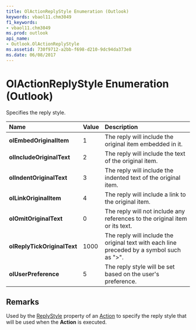 ```yaml
---
title: OlActionReplyStyle Enumeration (Outlook)
keywords: vbaol11.chm3049
f1_keywords:
- vbaol11.chm3049
ms.prod: outlook
api_name:
- Outlook.OlActionReplyStyle
ms.assetid: 730f9712-a2bb-f698-d210-9dc94da373e8
ms.date: 06/08/2017
---
```



# OlActionReplyStyle Enumeration (Outlook)

Specifies the reply style.



|**Name**|**Value**|**Description**|
|:-----|:-----|:-----|
| **olEmbedOriginalItem**|1|The reply will include the original item embedded in it. |
| **olIncludeOriginalText**|2|The reply will include the text of the original item.|
| **olIndentOriginalText**|3|The reply will include the indented text of the original item.|
| **olLinkOriginalItem**|4|The reply will include a link to the original item.|
| **olOmitOriginalText**|0|The reply will not include any references to the original item or its text.|
| **olReplyTickOriginalText**|1000|The reply will include the original text with each line preceded by a symbol such as ">".|
| **olUserPreference**|5|The reply style will be set based on the user's preference.|

## Remarks

Used by the [ReplyStyle](Outlook.Action.ReplyStyle.md) property of an [Action](Outlook.Action.md) to specify the reply style that will be used when the **Action** is executed.


